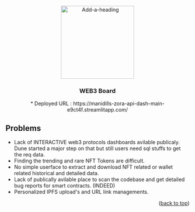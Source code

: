 <br />
<div align="center">
    <a href="https://postimg.cc/9z878ZTS"><img src="https://i.postimg.cc/Prv0NQ73/Web3.png" alt="Add-a-heading" border="0" width="200" height="200"></a>
  <h3 align="center">WEB3 Board</h3>
  * Deployed URL : https://manidills-zora-api-dash-main-e9ct4f.streamlitapp.com/
</div>

## Problems

* Lack of INTERACTIVE web3 protocols dashboards avilable publicaly. Dune started a major step on that but still users need sql stuffs to get the req data.
* Finding the trending and rare NFT Tokens are difficult.
* No simple userface to extract and download NFT related or wallet related historical and detailed data.
* Lack of publically avilable place to scan the codebase and get detailed bug reports for smart contracts. (INDEED)
* Personalized IPFS upload's and URL link managements.

<p align="right">(<a href="#top">back to top</a>)</p>
